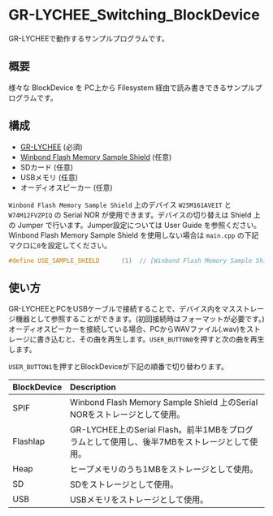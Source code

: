 # GR-LYCHEE_Switching_BlockDevice
GR-LYCHEEで動作するサンプルプログラムです。  

## 概要
様々な BlockDevice を PC上から Filesystem 経由で読み書きできるサンプルプログラムです。  

## 構成
* [GR-LYCHEE](https://os.mbed.com/platforms/Renesas-GR-LYCHEE/) (必須)
* [Winbond Flash Memory Sample Shield](http://www.winbond.com/hq/about-winbond/news-and-events/events/product-promotion/promotion00020.html) (任意)
* SDカード (任意)
* USBメモリ (任意)
* オーディオスピーカー (任意)

``Winbond Flash Memory Sample Shield`` 上のデバイス ``W25M161AVEIT`` と ``W74M12FVZPIQ`` の Serial NOR が使用できます。デバイスの切り替えは Shield 上の Jumper で行います。Jumper設定については User Guide を参照ください。  
Winbond Flash Memory Sample Shield を使用しない場合は `main.cpp` の下記マクロに`0`を設定してください。
```cpp
#define USE_SAMPLE_SHIELD      (1)  // [Winbond Flash Memory Sample Shield]  0:not use,  1:use
```

## 使い方
GR-LYCHEEとPCをUSBケーブルで接続することで、デバイス内をマスストレージ機器として参照することができます。(初回接続時はフォーマットが必要です。)  
オーディオスピーカーを接続している場合、PCからWAVファイル(.wav)をストレージに書き込むと、その曲を再生します。`USER_BUTTON0`を押すと次の曲を再生します。  

`USER_BUTTON1`を押すとBlockDeviceが下記の順番で切り替わります。  

| BlockDevice | Description |
|:------------|:------------|
| SPIF        | Winbond Flash Memory Sample Shield 上のSerial NORをストレージとして使用。 |
| FlashIap    | GR-LYCHEE上のSerial Flash。前半1MBをプログラムとして使用し、後半7MBをストレージとして使用。|
| Heap        | ヒープメモリのうち1MBをストレージとして使用。 |
| SD          | SDをストレージとして使用。 |
| USB         | USBメモリをストレージとして使用。 |
